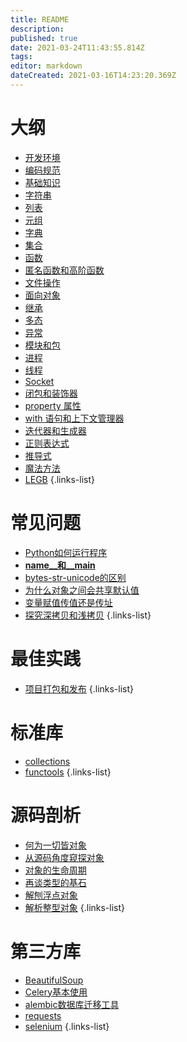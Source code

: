 ```yaml
---
title: README
description: 
published: true
date: 2021-03-24T11:43:55.814Z
tags: 
editor: markdown
dateCreated: 2021-03-16T14:23:20.369Z
---
```


# 大纲

- [开发环境](/Python/学习大纲/开发环境)
- [编码规范](/Python/学习大纲/编码规范)
- [基础知识](/Python/学习大纲/基础知识)
- [字符串](/Python/学习大纲/字符串)
- [列表](/Python/学习大纲/列表)
- [元组](/Python/学习大纲/元组)
- [字典](/Python/学习大纲/字典)
- [集合](/Python/学习大纲/集合)
- [函数](/Python/学习大纲/函数)
- [匿名函数和高阶函数](/Python/学习大纲/匿名函数和高阶函数)
- [文件操作](/Python/学习大纲/文件操作)
- [面向对象](/Python/学习大纲/面向对象)
- [继承](/Python/学习大纲/继承)
- [多态](/Python/学习大纲/多态)
- [异常](/Python/学习大纲/异常)
- [模块和包](/Python/学习大纲/模块和包)
- [进程](/Python/学习大纲/进程)
- [线程](/Python/学习大纲/线程)
- [Socket](/Python/学习大纲/Socket)
- [闭包和装饰器](/Python/学习大纲/闭包和装饰器)
- [property 属性](/Python/学习大纲/property属性)
- [with 语句和上下文管理器](/Python/学习大纲/with语句和上下文管理器)
- [迭代器和生成器](/Python/学习大纲/迭代器和生成器)
- [正则表达式](/Python/学习大纲/正则表达式)
- [推导式](/Python/学习大纲/推导式)
- [魔法方法](/Python/学习大纲/魔法方法)
- [LEGB](/Python/学习大纲/LEGB)
{.links-list}


# 常见问题

- [Python如何运行程序](/Python/常见问题/Python如何运行程序)
- [__name__和__main__](/Python/常见问题/__name__和__main__)
- [bytes-str-unicode的区别](/Python/常见问题/bytes-str-unicode的区别)
- [为什么对象之间会共享默认值](/Python/常见问题/为什么对象之间会共享默认值)
- [变量赋值传值还是传址](/Python/常见问题/变量赋值传值还是传址)
- [探究深拷贝和浅拷贝](/Python/常见问题/探究深拷贝和浅拷贝)
{.links-list}

# 最佳实践

- [项目打包和发布](/Python/最佳实践/项目打包和发布)
{.links-list}

# 标准库

- [collections](/Python/标准库/collections)
- [functools](/Python/标准库/functools)
{.links-list}

# 源码剖析

- [何为一切皆对象](/Python/源码剖析/何为一切皆对象)
- [从源码角度窥探对象](/Python/源码剖析/从源码角度窥探对象)
- [对象的生命周期](/Python/源码剖析/对象的生命周期)
- [再谈类型的基石](/Python/源码剖析/04再谈类型的基石)
- [解刨浮点对象](/Python/源码剖析/05解刨浮点对象)
- [解析整型对象](/Python/源码剖析/06解析整型对象)
{.links-list}

# 第三方库

- [BeautifulSoup](/Python/第三方库/BeautifulSoup)
- [Celery基本使用](/Python/第三方库/Celery基本使用)
- [alembic数据库迁移工具](/Python/第三方库/alembic数据库迁移工具)
- [requests](/Python/第三方库/requests)
- [selenium](/Python/第三方库/selenium)
{.links-list}



